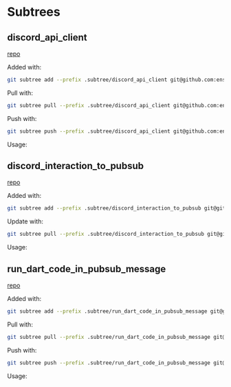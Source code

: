 # Subtrees

## discord_api_client

[repo](https://github.com/enspyrco/discord_api_client)

Added with:

```sh
git subtree add --prefix .subtree/discord_api_client git@github.com:enspyrco/discord_api_client.git main --squash
```

Pull with:

```sh
git subtree pull --prefix .subtree/discord_api_client git@github.com:enspyrco/discord_api_client.git main --squash
```

Push with:

```sh
git subtree push --prefix .subtree/discord_api_client git@github.com:enspyrco/discord_api_client.git main
```

Usage:

## discord_interaction_to_pubsub

[repo](https://github.com/enspyrco/discord_interaction_to_pubsub)

Added with:

```sh
git subtree add --prefix .subtree/discord_interaction_to_pubsub git@github.com:enspyrco/discord_interaction_to_pubsub.git main --squash
```

Update with:

```sh
git subtree pull --prefix .subtree/discord_interaction_to_pubsub git@github.com:enspyrco/discord_interaction_to_pubsub.git main --squash
```

Usage:

## run_dart_code_in_pubsub_message

[repo](https://github.com/enspyrco/run_dart_code_in_pubsub_message)

Added with:

```sh
git subtree add --prefix .subtree/run_dart_code_in_pubsub_message git@github.com:enspyrco/run_dart_code_in_pubsub_message.git main --squash
```

Pull with:

```sh
git subtree pull --prefix .subtree/run_dart_code_in_pubsub_message git@github.com:enspyrco/run_dart_code_in_pubsub_message.git main --squash
```

Push with:

```sh
git subtree push --prefix .subtree/run_dart_code_in_pubsub_message git@github.com:enspyrco/run_dart_code_in_pubsub_message.git main
```

Usage:
